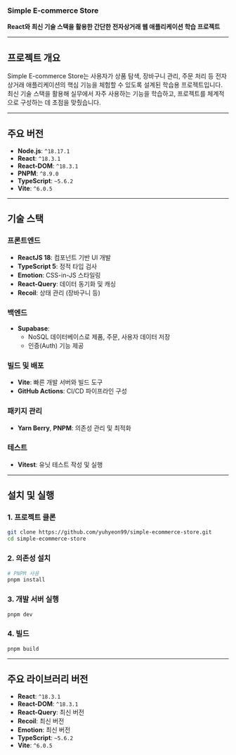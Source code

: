 ### Simple E-commerce Store

**React와 최신 기술 스택을 활용한 간단한 전자상거래 웹 애플리케이션 학습 프로젝트**

---

## **프로젝트 개요**

Simple E-commerce Store는 사용자가 상품 탐색, 장바구니 관리, 주문 처리 등 전자상거래 애플리케이션의 핵심 기능을 체험할 수 있도록 설계된 학습용 프로젝트입니다. 최신 기술 스택을 활용해 실무에서 자주 사용하는 기능을 학습하고, 프로젝트를 체계적으로 구성하는 데 초점을 맞췄습니다.

---

## **주요 버전**

- **Node.js**: `^18.17.1`
- **React**: `^18.3.1`
- **React-DOM**: `^18.3.1`
- **PNPM**: `^8.9.0`
- **TypeScript**: `~5.6.2`
- **Vite**: `^6.0.5`

---

## **기술 스택**

### **프론트엔드**
- **ReactJS 18**: 컴포넌트 기반 UI 개발
- **TypeScript 5**: 정적 타입 검사
- **Emotion**: CSS-in-JS 스타일링
- **React-Query**: 데이터 동기화 및 캐싱
- **Recoil**: 상태 관리 (장바구니 등)

### **백엔드**
- **Supabase**:
  - NoSQL 데이터베이스로 제품, 주문, 사용자 데이터 저장
  - 인증(Auth) 기능 제공

### **빌드 및 배포**
- **Vite**: 빠른 개발 서버와 빌드 도구
- **GitHub Actions**: CI/CD 파이프라인 구성

### **패키지 관리**
- **Yarn Berry**, **PNPM**: 의존성 관리 및 최적화

### **테스트**
- **Vitest**: 유닛 테스트 작성 및 실행

---

## **설치 및 실행**

### 1. 프로젝트 클론
```bash
git clone https://github.com/yuhyeon99/simple-ecommerce-store.git
cd simple-ecommerce-store
```

### 2. 의존성 설치
```bash
# PNPM 사용
pnpm install
```

### 3. 개발 서버 실행
```bash
pnpm dev
```

### 4. 빌드
```bash
pnpm build
```

---

## **주요 라이브러리 버전**

- **React**: `^18.3.1`
- **React-DOM**: `^18.3.1`
- **React-Query**: 최신 버전
- **Recoil**: 최신 버전
- **Emotion**: 최신 버전
- **TypeScript**: `~5.6.2`
- **Vite**: `^6.0.5`
